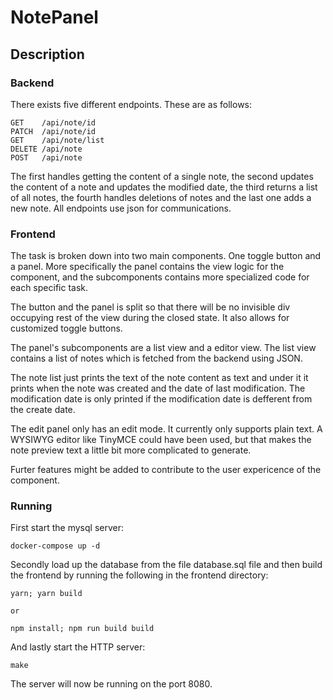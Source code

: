 # NotePanel

## Description

### Backend

There exists five different endpoints. These are as follows:

```http
GET    /api/note/id
PATCH  /api/note/id
GET    /api/note/list
DELETE /api/note
POST   /api/note
```

The first handles getting the content of a single note, the second updates the content of a note and updates the modified date, the third returns a list of all notes, the fourth handles deletions of notes and the last one adds a new note.
All endpoints use json for communications.

### Frontend

The task is broken down into two main components. One toggle button and a panel.
More specifically the panel contains the view logic for the component, and the
subcomponents contains more specialized code for each specific task.

The button and the panel is split so that there will be no invisible div occupying
rest of the view during the closed state. It also allows for customized toggle
buttons.

The panel's subcomponents are a list view and a editor view. The list view contains a list of notes which is fetched from the backend using JSON.

The note list just prints the text of the note content as text and under it it prints when the note was created and the date of last modification. The modification date is only printed if the modification date is defferent from the create date.

The edit panel only has an edit mode. It currently only supports plain text. A WYSIWYG editor like TinyMCE could have been used, but that makes the note preview text a little bit more complicated to generate.

Furter features might be added to contribute to the user expericence of the component.

### Running

First start the mysql server:

```
docker-compose up -d
```

Secondly load up the database from the file database.sql file and
then build the frontend by running the following in the frontend
directory:

```
yarn; yarn build

or

npm install; npm run build build
```

And lastly start the HTTP server:

```
make
```

The server will now be running on the port 8080.
